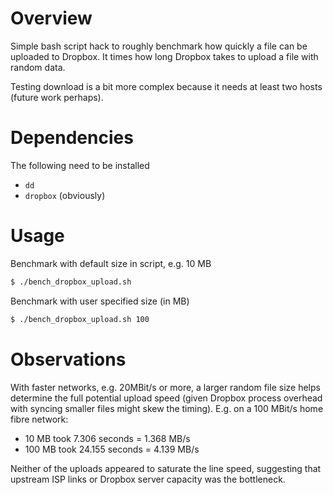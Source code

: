 # Overview

Simple bash script hack to roughly benchmark how quickly a file can be uploaded to Dropbox. It times how long Dropbox takes to upload a file with random data.

Testing download is a bit more complex because it needs at least two hosts (future work perhaps).

# Dependencies

The following need to be installed
- `dd`
- `dropbox` (obviously)

# Usage

Benchmark with default size in script, e.g. 10 MB

```bash
$ ./bench_dropbox_upload.sh
```

Benchmark with user specified size (in MB)

```bash
$ ./bench_dropbox_upload.sh 100
```

# Observations

With faster networks, e.g. 20MBit/s or more, a larger random file size helps determine the full potential upload speed (given Dropbox process overhead with syncing smaller files might skew the timing). E.g. on a 100 MBit/s home fibre network:

- 10 MB took 7.306 seconds = 1.368 MB/s
- 100 MB took 24.155 seconds = 4.139 MB/s

Neither of the uploads appeared to saturate the line speed, suggesting that upstream ISP links or Dropbox server capacity was the bottleneck.
